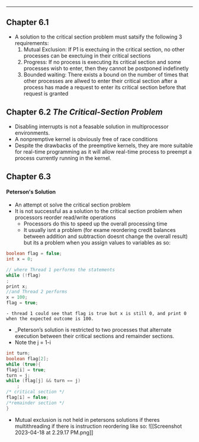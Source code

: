 --- 
## Chapter 6.1 

- A solution to the critical section problem must satsify the following 3 requirements: 
	1. Mutual Exclusion: If P1 is exectuing in the critical section, no other processes can be exectuing in their critical sections
	2. Progress: If no process is executing its critical section and some processes wish to enter, then they cannot be postponed indefinetly 
	3. Bounded waiting: There exists a bound on the number of times that other processes are allwed to enter their critical section after a process has made a request to enter its critical section before that request is granted
## Chapter 6.2 _The Critical-Section Problem_
- Disabling interrupts is not a feasable solution in multiprocessor environments. 
- A nonpremptive kernel is obviously free of race conditions  
- Despite the drawbacks of the preemptive kernels, they are more suitable for real-time programming as it will allow real-time process to preempt a process currently running in the kernel. 
## Chapter 6.3
#### Peterson's Solution 
- An attempt ot solve the critical section problem
- It is not successful as a solution to the critical section problem when processors reorder read/write operations
	- Processors do this to speed up the overall processing time 
	- It usually isnt a problem (for exame reordering credit balances between addition and subtraction doesnt change the overall result) but its a problem when you assign values to variables as so: 
``` Java
boolean flag = false;
int x = 0;

// where Thread 1 performs the statements
while (!flag)
;
print x;
//and Thread 2 performs
x = 100;
flag = true;
```
	- thread 1 could see that flag is true but x is still 0, and print 0 when the expected outcome is 100. 
- _Peterson’s solution is restricted to two processes that alternate execution between their critical sections and remainder sections.
- Note the j = 1-i  
``` Java
int turn;
boolean flag[2];
while (true){
flag[i] = true;
turn = j;
while (flag[j] && turn == j)
	;
/* critical section */
flag[i] = false;
/*remainder section */
}
```
- Mutual exclusion is not held in petersons solutions if theres multithreading if there is instruction reordering like so: ![[Screenshot 2023-04-18 at 2.29.17 PM.png]]

